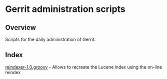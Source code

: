 Gerrit administration scripts
=============================

Overview
--------
Scripts for the daily administration of Gerrit.

Index
-----
[reindexer-1.0.groovy](/admin/reindexer-1.0.groovy) - Allows to recreate the Lucene index using the on-line reindex
